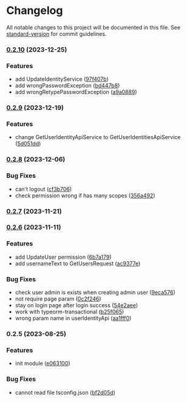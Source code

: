 # Changelog

All notable changes to this project will be documented in this file. See [standard-version](https://github.com/conventional-changelog/standard-version) for commit guidelines.

### [0.2.10](https://github.com/RoxaVN/roxavn/compare/v0.2.9...v0.2.10) (2023-12-25)

### Features

- add UpdateIdentityService ([97f407b](https://github.com/RoxaVN/roxavn/commit/97f407bc26836e5d967e7ee9c7f2cf2cc81db251))
- add wrongPasswordException ([bd447b8](https://github.com/RoxaVN/roxavn/commit/bd447b841d8ef833c640f46b61024e62c8534124))
- add wrongRetypePasswordException ([a9a0889](https://github.com/RoxaVN/roxavn/commit/a9a088951b6ba90e19a3eb7dbf63287a25eb4990))

### [0.2.9](https://github.com/RoxaVN/roxavn/compare/v0.2.8...v0.2.9) (2023-12-19)

### Features

- change GetUserIdentityApiService to GetUserIdentitiesApiService ([5d051dd](https://github.com/RoxaVN/roxavn/commit/5d051dd85c987e876d00e41a15eeff8ed340d247))

### [0.2.8](https://github.com/RoxaVN/roxavn/compare/v0.2.7...v0.2.8) (2023-12-06)

### Bug Fixes

- can't logout ([cf3b706](https://github.com/RoxaVN/roxavn/commit/cf3b706919240537331e02e3838dfc8183408732))
- check permission wrong if has many scopes ([356a492](https://github.com/RoxaVN/roxavn/commit/356a492abbde108f3625fd291b6dbf04950b2d5d))

### [0.2.7](https://github.com/RoxaVN/roxavn/compare/v0.2.6...v0.2.7) (2023-11-21)

### [0.2.6](https://github.com/RoxaVN/roxavn/compare/v0.2.5...v0.2.6) (2023-11-11)

### Features

- add UpdateUser permission ([6b7a179](https://github.com/RoxaVN/roxavn/commit/6b7a1798bcd17f3af8af9cfcddb0f700ab3b1009))
- add usernameText to GetUsersRequest ([ac9377e](https://github.com/RoxaVN/roxavn/commit/ac9377e7c0507b51103a000275cbdc9f5ab3e1dd))

### Bug Fixes

- check user admin is exists when creating admin user ([9eca576](https://github.com/RoxaVN/roxavn/commit/9eca5761b451d789be389d04164ea013e2643b9d))
- not require page param ([0c2f246](https://github.com/RoxaVN/roxavn/commit/0c2f246a002583324b1d7448284e05962769540f))
- stay on login page after login success ([54e2aee](https://github.com/RoxaVN/roxavn/commit/54e2aeeeae060c1f9b6ce4175c1479697cb7e529))
- work with typeorm-transactional ([b25f065](https://github.com/RoxaVN/roxavn/commit/b25f065c825073d89e2f7aab35397fdd33e649d2))
- wrong param name in userIdentityApi ([aa1fff0](https://github.com/RoxaVN/roxavn/commit/aa1fff05c926046789c28db87ffc4d86675085a9))

### 0.2.5 (2023-08-25)

### Features

- init module ([e063100](https://github.com/RoxaVN/roxavn/commit/e063100d13f3b7cdb0566945232a73bd1591c24a))

### Bug Fixes

- cannot read file tsconfig.json ([bf2d05d](https://github.com/RoxaVN/roxavn/commit/bf2d05d335ab334d950ccd2408046aad8ac8d3da))

